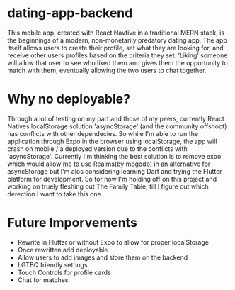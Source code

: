 # dating-app-backend
This mobile app, created with React Navtive in a traditional MERN stack, is the beginnings of a modern, non-monetarily predatory dating app. The app itself allows users to create their profile, set what they are looking for, and receive other users profiles based on the criteria they set. ‘Liking’ someone will allow that user to see who liked them and gives them the opportunity to match with them, eventually allowing the two users to chat together.

# Why no deployable? 
Through a lot of testing on my part and those of my peers, currently React Natives localStorage solution 'asyncStorage' (and the community offshoot) has conflicts with other dependecies. So while I'm able to run the application through Expo in the browser using localStorage, the app will crash on mobile / a deployed version due to the conflicts with 'asyncStorage'. Currently I'm thinking the best solution is to remove expo which would allow me to use Realms(by mogodb) in an alternative for asyncStorage but I'm alos considering learning Dart and trying the Flutter platform for development. So for now I'm holding off on this project and working on truely fleshing out The Family Table, till I figure out which derection I want to take this one.  

# Future Imporvements
- Rewrite in Flutter or without Expo to allow for proper localStorage
- Once rewritten add deployable
- Allow users to add images and store them on the backend
- LGTBQ friendly settings
- Touch Controls for profile cards
- Chat for matches
